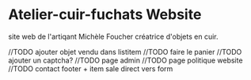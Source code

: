 # Atelier-cuir-fuchats Website

site web de l'artiqant Michèle Foucher créatrice d'objets en cuir.


//TODO ajouter objet vendu dans listitem
//TODO faire le panier
//TODO ajouter un captcha?
//TODO page admin
//TODO page politique website
//TODO contact footer + item sale direct vers form